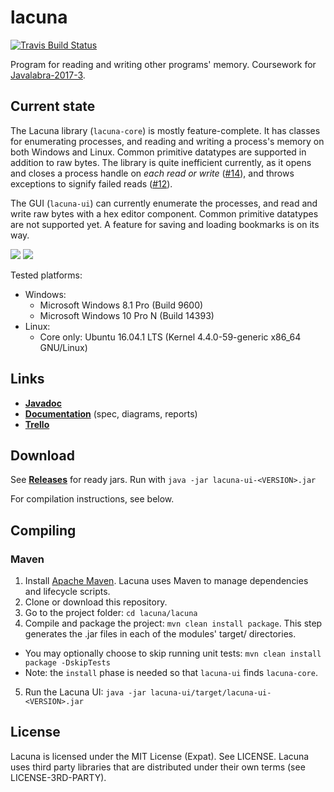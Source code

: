 # lacuna

[![Travis Build Status](https://travis-ci.org/cxcorp/lacuna.svg?branch=master&updatecachepls=2)](https://travis-ci.org/cxcorp/lacuna)

Program for reading and writing other programs' memory.
Coursework for [Javalabra-2017-3](https://github.com/javaLabra/Javalabra2017-3).

## Current state
The Lacuna library (`lacuna-core`) is mostly feature-complete. It has classes for enumerating processes, and reading and writing a process's memory on both Windows and Linux. Common primitive datatypes are supported in addition to raw bytes. The library is quite inefficient currently, as it opens and closes a process handle on _each read or write_ ([#14](https://github.com/cxcorp/lacuna/issues/14)), and throws exceptions to signify failed reads ([#12](https://github.com/cxcorp/lacuna/issues/12)).

The GUI (`lacuna-ui`) can currently enumerate the processes, and read and write raw bytes with a hex editor component. Common primitive datatypes are not supported yet. A feature for saving and loading bookmarks is on its way.

![](http://i.imgur.com/7nx3zf8.png)
![](http://i.imgur.com/ESrx0Us.png)

Tested platforms:
* Windows:
  - Microsoft Windows 8.1 Pro (Build 9600)
  - Microsoft Windows 10 Pro N (Build 14393)
* Linux:
  - Core only: Ubuntu 16.04.1 LTS (Kernel 4.4.0-59-generic x86_64 GNU/Linux)
  
## Links
* [**Javadoc**](https://htmlpreview.github.io/?https://github.com/cxcorp/lacuna/blob/master/javadoc/index.html)
* [**Documentation**](https://github.com/cxcorp/lacuna/tree/master/dokumentaatio) (spec, diagrams, reports)
* [**Trello**](https://trello.com/b/KGL8icHx/lacuna)

## Download
See [**Releases**](https://github.com/cxcorp/lacuna/releases) for ready jars. Run with `java -jar lacuna-ui-<VERSION>.jar`

For compilation instructions, see below.

## Compiling
### Maven
1. Install [Apache Maven](https://maven.apache.org/install.html). Lacuna uses Maven to manage dependencies and lifecycle scripts.
2. Clone or download this repository.
3. Go to the project folder: `cd lacuna/lacuna`
4. Compile and package the project: `mvn clean install package`. This step generates the .jar files in each of the modules' target/ directories.
  - You may optionally choose to skip running unit tests: `mvn clean install package -DskipTests`
  - Note: the `install` phase is needed so that `lacuna-ui` finds `lacuna-core`.
5. Run the Lacuna UI: `java -jar lacuna-ui/target/lacuna-ui-<VERSION>.jar`

## License
Lacuna is licensed under the MIT License (Expat). See LICENSE.
Lacuna uses third party libraries that are distributed under their own terms (see LICENSE-3RD-PARTY).
